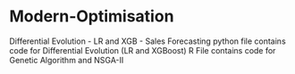 # Modern-Optimisation
Differential Evolution - LR and XGB - Sales Forecasting
python file contains code for Differential Evolution (LR and XGBoost)
R File contains code for Genetic Algorithm and NSGA-II
